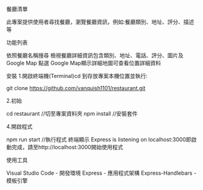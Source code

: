 餐廳清單

此專案提供使用者尋找餐廳，瀏覽餐廳資訊，例如:餐廳類別、地址、評分、描述等

功能列表

依照餐廳名稱搜尋
檢視餐廳詳細資訊包含類別、地址、電話、評分、圖片及 Google Map
點選 Google Map顯示詳細地圖可查看位置詳細資料

安裝
1.開啟終端機(Terminal)cd 到存放專案本機位置並執行:

git clone https://github.com/vanquish1101/restaurant.git

2.初始

cd restaurant  //切至專案資料夾
npm install  //安裝套件

4.開啟程式

npm run start  //執行程式
終端顯示 Express is listening on localhost:3000即啟動完成，請至http://localhost:3000開始使用程式




使用工具

Visual Studio Code - 開發環境
Express - 應用程式架構
Express-Handlebars - 模板引擎
